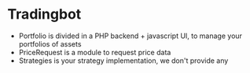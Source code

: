 # Tradingbot

- Portfolio is divided in a PHP backend + javascript UI, to manage your portfolios of assets
- PriceRequest is a module to request price data
- Strategies is your strategy implementation, we don't provide any